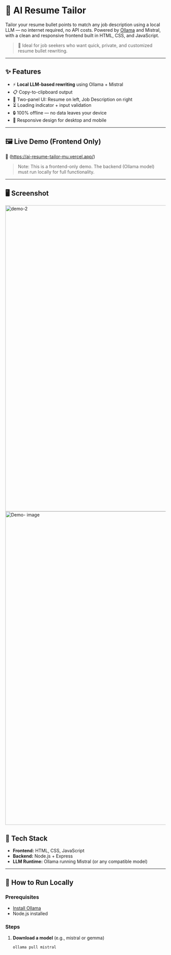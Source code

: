 # 🧠 AI Resume Tailor

Tailor your resume bullet points to match any job description using a local LLM — no internet required, no API costs. Powered by [Ollama](https://ollama.com/) and Mistral, with a clean and responsive frontend built in HTML, CSS, and JavaScript.

> 📍 Ideal for job seekers who want quick, private, and customized resume bullet rewriting.

---

## ✨ Features

- ⚡ **Local LLM-based rewriting** using Ollama + Mistral
- 📋 Copy-to-clipboard output
- 📂 Two-panel UI: Resume on left, Job Description on right
- ⏳ Loading indicator + input validation
- 🔒 100% offline — no data leaves your device
- 📱 Responsive design for desktop and mobile

---

## 🖼️ Live Demo (Frontend Only)

🔗 (https://ai-resume-tailor-mu.vercel.app/)

> Note: This is a frontend-only demo. The backend (Ollama model) must run locally for full functionality.

---

## 🖥️ Screenshot

<img width="1900" height="958" alt="demo-2" src="https://github.com/user-attachments/assets/266d282a-ec84-4108-9e06-ee2eb06b9c09" />
<img width="1903" height="981" alt="Demo- image" src="https://github.com/user-attachments/assets/68c4e4a9-8f56-4f5f-b351-7f357dad7c60" />


## 🔧 Tech Stack

- **Frontend:** HTML, CSS, JavaScript
- **Backend:** Node.js + Express
- **LLM Runtime:** Ollama running Mistral (or any compatible model)

---

## 🚀 How to Run Locally

### Prerequisites
- [Install Ollama](https://ollama.com)
- Node.js installed

### Steps

1. **Download a model** (e.g., mistral or gemma)
   ```bash
   ollama pull mistral
